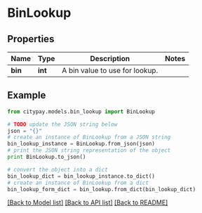 # BinLookup


## Properties

Name | Type | Description | Notes
------------ | ------------- | ------------- | -------------
**bin** | **int** | A bin value to use for lookup. | 

## Example

```python
from citypay.models.bin_lookup import BinLookup

# TODO update the JSON string below
json = "{}"
# create an instance of BinLookup from a JSON string
bin_lookup_instance = BinLookup.from_json(json)
# print the JSON string representation of the object
print BinLookup.to_json()

# convert the object into a dict
bin_lookup_dict = bin_lookup_instance.to_dict()
# create an instance of BinLookup from a dict
bin_lookup_form_dict = bin_lookup.from_dict(bin_lookup_dict)
```
[[Back to Model list]](../README.md#documentation-for-models) [[Back to API list]](../README.md#documentation-for-api-endpoints) [[Back to README]](../README.md)


